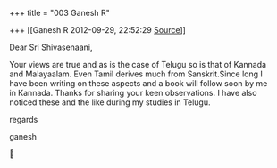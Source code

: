 +++
title = "003 Ganesh R"

+++
[[Ganesh R	2012-09-29, 22:52:29 [Source](https://groups.google.com/g/bvparishat/c/DxxUrTRCtSo)]]



Dear Sri Shivasenaani,  
  
Your views are true and as is the case of Telugu so is that of Kannada  
and Malayaalam. Even Tamil derives much from Sanskrit.Since long I  
have been writing on these aspects and a book will follow soon by me  
in Kannada. Thanks for sharing your keen observations. I have also  
noticed these and the like during my studies in Telugu.  
  
  
regards  
  
ganesh  



